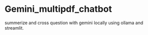 # Gemini_multipdf_chatbot
 summerize and cross question with gemini locally using ollama and streamlit.
